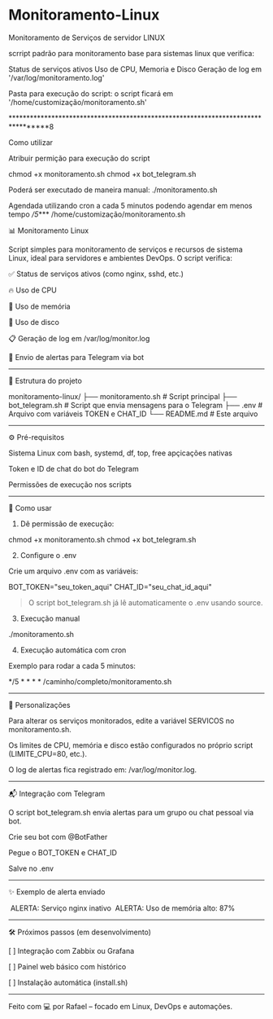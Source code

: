 # Monitoramento-Linux
Monitoramento de Serviços de servidor LINUX

scrript padrão para monitoramento base para sistemas linux que verifica:

Status de serviços ativos
Uso de CPU, Memoria e Disco
Geração de log em '/var/log/monitoramento.log'

Pasta para execução do script:
o script ficará em '/home/customização/monitoramento.sh'

*********************************************************************************8

Como utilizar

Atribuir permição para execução do script

chmod +x monitoramento.sh
chmod +x bot_telegram.sh


Poderá ser executado de maneira manual:
./monitoramento.sh

Agendada utilizando cron a cada 5 minutos podendo agendar em menos tempo
*/5**** /home/customização/monitoramento.sh









📊 Monitoramento Linux

Script simples para monitoramento de serviços e recursos de sistema Linux, ideal para servidores e ambientes DevOps. O script verifica:

✅ Status de serviços ativos (como nginx, sshd, etc.)

🔥 Uso de CPU

🧠 Uso de memória

📍 Uso de disco

📋 Geração de log em /var/log/monitor.log

📢 Envio de alertas para Telegram via bot



---

📁 Estrutura do projeto

monitoramento-linux/
├── monitoramento.sh        # Script principal
├── bot_telegram.sh         # Script que envia mensagens para o Telegram
├── .env                    # Arquivo com variáveis TOKEN e CHAT_ID
└── README.md               # Este arquivo


---

⚙️ Pré-requisitos

Sistema Linux com bash, systemd, df, top, free apçicações nativas

Token e ID de chat do bot do Telegram

Permissões de execução nos scripts



---

🚀 Como usar

1. Dê permissão de execução:

chmod +x monitoramento.sh
chmod +x bot_telegram.sh

2. Configure o .env

Crie um arquivo .env com as variáveis:

BOT_TOKEN="seu_token_aqui"
CHAT_ID="seu_chat_id_aqui"

> O script bot_telegram.sh já lê automaticamente o .env usando source.



3. Execução manual

./monitoramento.sh

4. Execução automática com cron

Exemplo para rodar a cada 5 minutos:

*/5 * * * * /caminho/completo/monitoramento.sh


---

📆 Personalizações

Para alterar os serviços monitorados, edite a variável SERVICOS no monitoramento.sh.

Os limites de CPU, memória e disco estão configurados no próprio script (LIMITE_CPU=80, etc.).

O log de alertas fica registrado em: /var/log/monitor.log.



---

📬 Integração com Telegram

O script bot_telegram.sh envia alertas para um grupo ou chat pessoal via bot.

Crie seu bot com @BotFather

Pegue o BOT_TOKEN e CHAT_ID

Salve no .env



---

✨ Exemplo de alerta enviado

️ ALERTA: Serviço nginx inativo
️ ALERTA: Uso de memória alto: 87%


---

🛠️ Próximos passos (em desenvolvimento)

[ ] Integração com Zabbix ou Grafana

[ ] Painel web básico com histórico

[ ] Instalação automática (install.sh)



---

Feito com 💻 por Rafael – focado em Linux, DevOps e automações.
